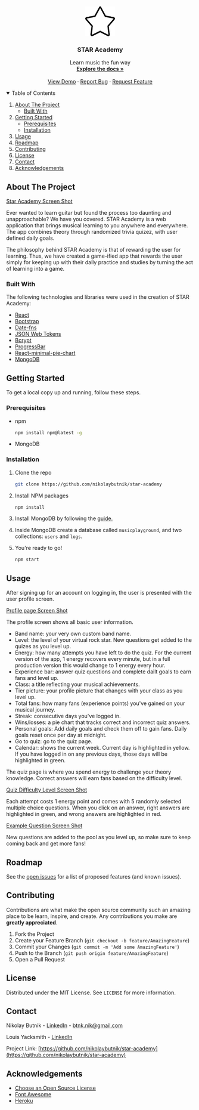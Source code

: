 <!-- [![Contributors][contributors-shield]][contributors-url]
[![Forks][forks-shield]][forks-url]
[![Stargazers][stars-shield]][stars-url]
[![Issues][issues-shield]][issues-url]
[![MIT License][license-shield]][license-url]
[![LinkedIn][linkedin-shield]][linkedin-url] -->

<!-- PROJECT LOGO -->
<br />
<p align="center">
  <a href="https://github.com/nikolaybutnik/star-academy">
    <img src="./client/src/Assets/staracademyIcon.png" alt="Logo" width="80" height="80">
  </a>

  <h3 align="center">STAR Academy</h3>

  <p align="center">
    Learn music the fun way
    <br />
    <a href="https://github.com/nikolaybutnik/star-academy"><strong>Explore the docs »</strong></a>
    <br />
    <br />
    <a href="https://guarded-crag-12899.herokuapp.com/">View Demo</a>
    ·
    <a href="https://github.com/nikolaybutnik/star-academy/issues">Report Bug</a>
    ·
    <a href="https://github.com/nikolaybutnik/star-academy/issues">Request Feature</a>
  </p>
</p>

<!-- TABLE OF CONTENTS -->
<details open="open">
  <summary>Table of Contents</summary>
  <ol>
    <li>
      <a href="#about-the-project">About The Project</a>
      <ul>
        <li><a href="#built-with">Built With</a></li>
      </ul>
    </li>
    <li>
      <a href="#getting-started">Getting Started</a>
      <ul>
        <li><a href="#prerequisites">Prerequisites</a></li>
        <li><a href="#installation">Installation</a></li>
      </ul>
    </li>
    <li><a href="#usage">Usage</a></li>
    <li><a href="#roadmap">Roadmap</a></li>
    <li><a href="#contributing">Contributing</a></li>
    <li><a href="#license">License</a></li>
    <li><a href="#contact">Contact</a></li>
    <li><a href="#acknowledgements">Acknowledgements</a></li>
  </ol>
</details>

<!-- ABOUT THE PROJECT -->

## About The Project

[Star Academy Screen Shot](https://github.com/nikolaybutnik/star-academy/blob/main/client/src/assets/star-academy-banner.png?raw=true)

Ever wanted to learn guitar but found the process too daunting and unapproachable? We have you covered. STAR Academy is a web application that brings musical learning to you anywhere and everywhere. The app combines theory through randomized trivia quizez, with user defined daily goals.

The philosophy behind STAR Academy is that of rewarding the user for learning. Thus, we have created a game-ified app that rewards the user simply for keeping up with their daily practice and studies by turning the act of learning into a game.

### Built With

The following technologies and libraries were used in the creation of STAR Academy:

- [React](https://reactjs.org/)
- [Bootstrap](https://getbootstrap.com)
- [Date-fns](https://date-fns.org/)
- [JSON Web Tokens](https://jwt.io/)
- [Bcrypt](https://www.npmjs.com/package/bcrypt)
- [ProgressBar](https://react-bootstrap.github.io/components/progress/#progress-bar-props)
- [React-minimal-pie-chart](https://www.npmjs.com/package/react-minimal-pie-chart)
- [MongoDB](https://www.mongodb.com/)

<!-- GETTING STARTED -->

## Getting Started

To get a local copy up and running, follow these steps.

### Prerequisites

- npm
  ```sh
  npm install npm@latest -g
  ```
- MongoDB

### Installation

1. Clone the repo
   ```sh
   git clone https://github.com/nikolaybutnik/star-academy
   ```
2. Install NPM packages
   ```sh
   npm install
   ```
3. Install MongoDB by following the [guide.](https://docs.mongodb.com/manual/installation/)

4. Inside MongoDB create a database called `musicplayground`, and two collections: `users` and `logs`.

5. You're ready to go!
   ```sh
   npm start
   ```

<!-- USAGE EXAMPLES -->

## Usage

After signing up for an account on logging in, the user is presented with the user profile screen.

[Profile page Screen Shot](https://github.com/nikolaybutnik/star-academy/blob/main/client/src/assets/profile-page-legend.png?raw=true)

The profile screen shows all basic user information.

- Band name: your very own custom band name.
- Level: the level of your virtual rock star. New questions get added to the quizes as you level up.
- Energy: how many attempts you have left to do the quiz. For the current version of the app, 1 energy recovers every minute, but in a full production version this would change to 1 energy every hour.
- Experience bar: answer quiz questions and complete dailt goals to earn fans and level up.
- Class: a title reflecting your musical achievements.
- Tier picture: your profile picture that changes with your class as you level up.
- Total fans: how many fans (experience points) you've gained on your musical journey.
- Streak: consecutive days you've logged in.
- Wins/losses: a pie chart that tracks correct and incorrect quiz answers.
- Personal goals: Add daily goals and check them off to gain fans. Daily goals reset once per day at midnight.
- Go to quiz: go to the quiz page.
- Calendar: shows the current week. Current day is highlighted in yellow. If you have logged in on any previous days, those days will be highlighted in green.

The quiz page is where you spend energy to challenge your theory knowledge. Correct answers will earn fans based on the difficulty level.

[Quiz Difficulty Level Screen Shot](https://github.com/nikolaybutnik/star-academy/blob/main/client/src/assets/quiz-difficulty-level.png?raw=true)

Each attempt costs 1 energy point and comes with 5 randomly selected multiple choice questions. When you click on an answer, right answers are highlighted in green, and wrong answers are highlighted in red.

[Example Question Screen Shot](https://github.com/nikolaybutnik/star-academy/blob/main/client/src/assets/example-question.png?raw=true)

New questions are added to the pool as you level up, so make sure to keep coming back and get more fans!

<!-- ROADMAP -->

## Roadmap

See the [open issues](https://github.com/nikolaybutnik/star-academy/issues) for a list of proposed features (and known issues).

<!-- CONTRIBUTING -->

## Contributing

Contributions are what make the open source community such an amazing place to be learn, inspire, and create. Any contributions you make are **greatly appreciated**.

1. Fork the Project
2. Create your Feature Branch (`git checkout -b feature/AmazingFeature`)
3. Commit your Changes (`git commit -m 'Add some AmazingFeature'`)
4. Push to the Branch (`git push origin feature/AmazingFeature`)
5. Open a Pull Request

<!-- LICENSE -->

## License

Distributed under the MIT License. See `LICENSE` for more information.

<!-- CONTACT -->

## Contact

Nikolay Butnik - [LinkedIn](https://www.linkedin.com/in/nikolay-b-2887971b7/) - btnk.nik@gmail.com

Louis Yacksmith - [LinkedIn](https://www.linkedin.com/in/louis-yacksmith-2a06321b2/)

Project Link: [https://github.com/nikolaybutnik/star-academy](https://github.com/nikolaybutnik/star-academy)

<!-- ACKNOWLEDGEMENTS -->

## Acknowledgements

- [Choose an Open Source License](https://choosealicense.com)
- [Font Awesome](https://fontawesome.com)
- [Heroku](https://heroku.com)
<!-- - [GitHub Emoji Cheat Sheet](https://www.webpagefx.com/tools/emoji-cheat-sheet)
- [Img Shields](https://shields.io)
- [GitHub Pages](https://pages.github.com)
- [Animate.css](https://daneden.github.io/animate.css)
- [Loaders.css](https://connoratherton.com/loaders)
- [Slick Carousel](https://kenwheeler.github.io/slick)
- [Smooth Scroll](https://github.com/cferdinandi/smooth-scroll)
- [Sticky Kit](http://leafo.net/sticky-kit)
- [JVectorMap](http://jvectormap.com) -->

<!-- MARKDOWN LINKS & IMAGES -->
<!-- https://www.markdownguide.org/basic-syntax/#reference-style-links -->

<!-- [contributors-shield]: https://img.shields.io/github/contributors/othneildrew/Best-README-Template.svg?style=for-the-badge
[contributors-url]: https://github.com/nikolaybutnik/star-academy/graphs/contributors
[forks-shield]: https://img.shields.io/github/forks/othneildrew/Best-README-Template.svg?style=for-the-badge
[forks-url]: https://github.com/nikolaybutnik/star-academy/network/members
[stars-shield]: https://img.shields.io/github/stars/othneildrew/Best-README-Template.svg?style=for-the-badge
[stars-url]: https://github.com/othneildrew/Best-README-Template/stargazers
[issues-shield]: https://img.shields.io/github/issues/othneildrew/Best-README-Template.svg?style=for-the-badge
[issues-url]: https://github.com/othneildrew/Best-README-Template/issues
[license-shield]: https://img.shields.io/github/license/othneildrew/Best-README-Template.svg?style=for-the-badge
[license-url]: https://github.com/othneildrew/Best-README-Template/blob/master/LICENSE.txt
[linkedin-shield]: https://img.shields.io/badge/-LinkedIn-black.svg?style=for-the-badge&logo=linkedin&colorB=555
[linkedin-url]: https://www.linkedin.com/in/nikolay-b-2887971b7/
[product-screenshot]: images/screenshot.png -->
